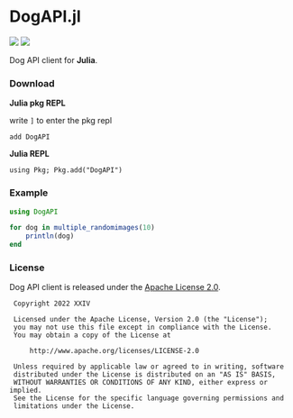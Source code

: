 # DogAPI.jl

[![](https://img.shields.io/github/v/tag/thechampagne/DogAPI.jl?label=version)](https://github.com/thechampagne/DogAPI.jl/releases/latest) [![](https://img.shields.io/github/license/thechampagne/DogAPI.jl)](https://github.com/thechampagne/DogAPI.jl/blob/main/LICENSE)

Dog API client for **Julia**.

### Download

**Julia pkg REPL**

write `]` to enter the pkg repl 

```
add DogAPI
```
**Julia REPL**
```
using Pkg; Pkg.add("DogAPI")
```

### Example

```julia
using DogAPI

for dog in multiple_randomimages(10)
	println(dog)
end
```

### License

Dog API client is released under the [Apache License 2.0](https://github.com/thechampagne/DogAPI.jl/blob/main/LICENSE).

```
 Copyright 2022 XXIV

 Licensed under the Apache License, Version 2.0 (the "License");
 you may not use this file except in compliance with the License.
 You may obtain a copy of the License at

     http://www.apache.org/licenses/LICENSE-2.0

 Unless required by applicable law or agreed to in writing, software
 distributed under the License is distributed on an "AS IS" BASIS,
 WITHOUT WARRANTIES OR CONDITIONS OF ANY KIND, either express or implied.
 See the License for the specific language governing permissions and
 limitations under the License.
```